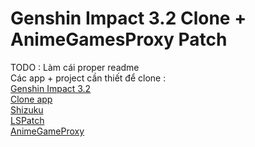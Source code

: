 # Genshin Impact 3.2 Clone + AnimeGamesProxy Patch
TODO : Làm cái proper readme<br/>
Các app + project cần thiết để clone :<br/>
[Genshin Impact 3.2](https://genshin-impact.vi.uptodown.com/android/download/85805534)<br/>
[Clone app](https://clonemy.app/)<br/>
[Shizuku](https://play.google.com/store/apps/details?id=moe.shizuku.privileged.api&hl=vi)<br/>
[LSPatch](https://github.com/JingMatrix/LSPatch)<br/>
[AnimeGameProxy](https://github.com/Xuoos/AnimeGamesProxy)<br/>
